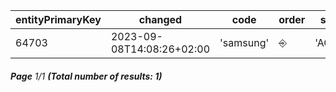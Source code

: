 | entityPrimaryKey | changed                   | code      | order | status   | visibility |
| ---------------- | ------------------------- | --------- | ----- | -------- | ---------- |
| 64703            | 2023-09-08T14:08:26+02:00 | 'samsung' | ⎆     | 'ACTIVE' | 'VISIBLE'  |

###### **Page** 1/1 **(Total number of results: 1)**